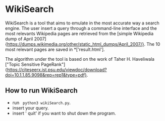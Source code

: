 # WikiSearch
WikiSearch is a tool that aims to emulate in the most accurate way a search engine.
The user insert a query through a command-line interface and the most relevants Wikipedia pages 
are retrieved from the [simple Wikipedia dump of April 2007]{https://dumps.wikimedia.org/other/static_html_dumps/April_2007/}.
The 10 most relevant pages are saved in *['result.html'].


The algorithm under the tool is based on the work of Taher H. Haveliwala ["Topic Sensitive PageRank"]{https://citeseerx.ist.psu.edu/viewdoc/download?doi=10.1.1.85.9098&rep=rep1&type=pdf}.

## How to run WikiSearch
* run ` python3 wikiSearch.py`.
* insert your query.
* insert ' quit' if you want to shut down the program.
